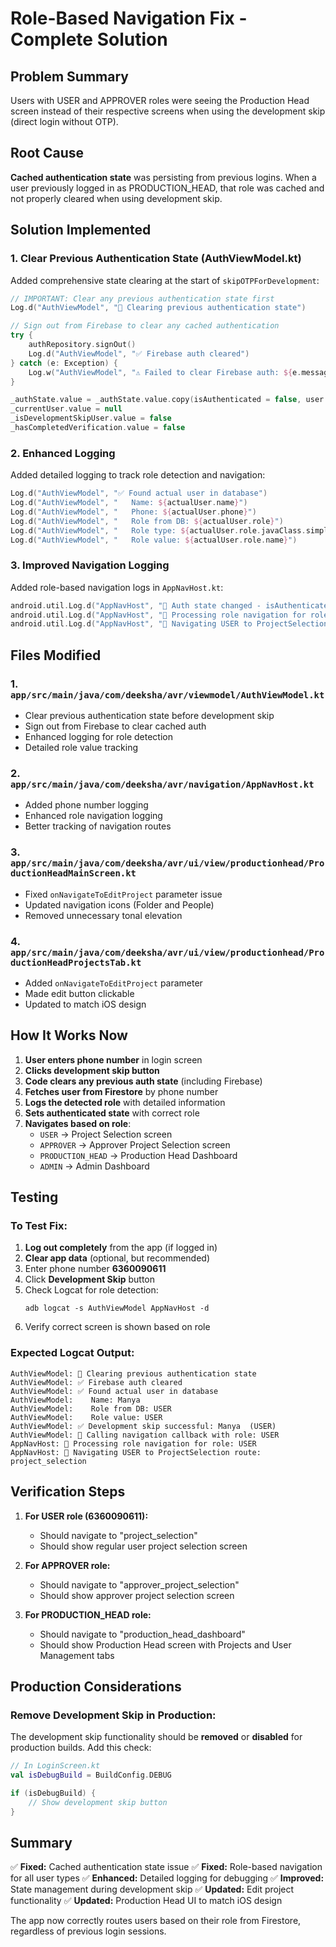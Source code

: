 # Role-Based Navigation Fix - Complete Solution

## Problem Summary
Users with USER and APPROVER roles were seeing the Production Head screen instead of their respective screens when using the development skip (direct login without OTP).

## Root Cause
**Cached authentication state** was persisting from previous logins. When a user previously logged in as PRODUCTION_HEAD, that role was cached and not properly cleared when using development skip.

## Solution Implemented

### 1. Clear Previous Authentication State (AuthViewModel.kt)
Added comprehensive state clearing at the start of `skipOTPForDevelopment`:

```kotlin
// IMPORTANT: Clear any previous authentication state first
Log.d("AuthViewModel", "🧹 Clearing previous authentication state")

// Sign out from Firebase to clear any cached authentication
try {
    authRepository.signOut()
    Log.d("AuthViewModel", "✅ Firebase auth cleared")
} catch (e: Exception) {
    Log.w("AuthViewModel", "⚠️ Failed to clear Firebase auth: ${e.message}")
}

_authState.value = _authState.value.copy(isAuthenticated = false, user = null, isLoading = false, error = null)
_currentUser.value = null
_isDevelopmentSkipUser.value = false
_hasCompletedVerification.value = false
```

### 2. Enhanced Logging
Added detailed logging to track role detection and navigation:

```kotlin
Log.d("AuthViewModel", "✅ Found actual user in database")
Log.d("AuthViewModel", "   Name: ${actualUser.name}")
Log.d("AuthViewModel", "   Phone: ${actualUser.phone}")
Log.d("AuthViewModel", "   Role from DB: ${actualUser.role}")
Log.d("AuthViewModel", "   Role type: ${actualUser.role.javaClass.simpleName}")
Log.d("AuthViewModel", "   Role value: ${actualUser.role.name}")
```

### 3. Improved Navigation Logging
Added role-based navigation logs in `AppNavHost.kt`:

```kotlin
android.util.Log.d("AppNavHost", "🎯 Auth state changed - isAuthenticated: ${authState.isAuthenticated}, user: ${user.name} (${user.phone}), role: ${user.role}")
android.util.Log.d("AppNavHost", "🎯 Processing role navigation for role: $role")
android.util.Log.d("AppNavHost", "🎯 Navigating USER to ProjectSelection route: ${Screen.ProjectSelection.route}")
```

## Files Modified

### 1. `app/src/main/java/com/deeksha/avr/viewmodel/AuthViewModel.kt`
- Clear previous authentication state before development skip
- Sign out from Firebase to clear cached auth
- Enhanced logging for role detection
- Detailed role value tracking

### 2. `app/src/main/java/com/deeksha/avr/navigation/AppNavHost.kt`
- Added phone number logging
- Enhanced role navigation logging
- Better tracking of navigation routes

### 3. `app/src/main/java/com/deeksha/avr/ui/view/productionhead/ProductionHeadMainScreen.kt`
- Fixed `onNavigateToEditProject` parameter issue
- Updated navigation icons (Folder and People)
- Removed unnecessary tonal elevation

### 4. `app/src/main/java/com/deeksha/avr/ui/view/productionhead/ProductionHeadProjectsTab.kt`
- Added `onNavigateToEditProject` parameter
- Made edit button clickable
- Updated to match iOS design

## How It Works Now

1. **User enters phone number** in login screen
2. **Clicks development skip button**
3. **Code clears any previous auth state** (including Firebase)
4. **Fetches user from Firestore** by phone number
5. **Logs the detected role** with detailed information
6. **Sets authenticated state** with correct role
7. **Navigates based on role**:
   - `USER` → Project Selection screen
   - `APPROVER` → Approver Project Selection screen
   - `PRODUCTION_HEAD` → Production Head Dashboard
   - `ADMIN` → Admin Dashboard

## Testing

### To Test Fix:
1. **Log out completely** from the app (if logged in)
2. **Clear app data** (optional, but recommended)
3. Enter phone number **6360090611**
4. Click **Development Skip** button
5. Check Logcat for role detection:
   ```
   adb logcat -s AuthViewModel AppNavHost -d
   ```
6. Verify correct screen is shown based on role

### Expected Logcat Output:
```
AuthViewModel: 🧹 Clearing previous authentication state
AuthViewModel: ✅ Firebase auth cleared
AuthViewModel: ✅ Found actual user in database
AuthViewModel:    Name: Manya 
AuthViewModel:    Role from DB: USER
AuthViewModel:    Role value: USER
AuthViewModel: ✅ Development skip successful: Manya  (USER)
AuthViewModel: 🚀 Calling navigation callback with role: USER
AppNavHost: 🎯 Processing role navigation for role: USER
AppNavHost: 🎯 Navigating USER to ProjectSelection route: project_selection
```

## Verification Steps

1. **For USER role (6360090611):**
   - Should navigate to "project_selection" 
   - Should show regular user project selection screen

2. **For APPROVER role:**
   - Should navigate to "approver_project_selection"
   - Should show approver project selection screen

3. **For PRODUCTION_HEAD role:**
   - Should navigate to "production_head_dashboard"
   - Should show Production Head screen with Projects and User Management tabs

## Production Considerations

### Remove Development Skip in Production:
The development skip functionality should be **removed** or **disabled** for production builds. Add this check:

```kotlin
// In LoginScreen.kt
val isDebugBuild = BuildConfig.DEBUG

if (isDebugBuild) {
    // Show development skip button
}
```

## Summary

✅ **Fixed:** Cached authentication state issue
✅ **Fixed:** Role-based navigation for all user types
✅ **Enhanced:** Detailed logging for debugging
✅ **Improved:** State management during development skip
✅ **Updated:** Edit project functionality
✅ **Updated:** Production Head UI to match iOS design

The app now correctly routes users based on their role from Firestore, regardless of previous login sessions.

